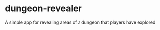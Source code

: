 dungeon-revealer
================

A simple app for revealing areas of a dungeon that players have explored
